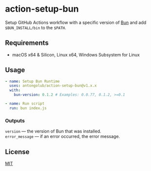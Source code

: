 # action-setup-bun
Setup GitHub Actions workflow with a specific version of [Bun](https://github.com/Jarred-Sumner/bun) and add `$BUN_INSTALL/bin` to the `$PATH`.

## Requirements
* macOS x64 & Silicon, Linux x64, Windows Subsystem for Linux

## Usage
```yaml
- name: Setup Bun Runtime
  uses: antongolub/action-setup-bun@v1.x.x
  with:
    bun-version: 0.1.2 # Examples: 0.0.77, 0.1.2, >=0.1

- name: Run script
  run: bun index.js
```

### Outputs
`version` — the version of Bun that was installed.  
`error_message` — if an error occurred, the error message.

## License
[MIT](LICENSE)
